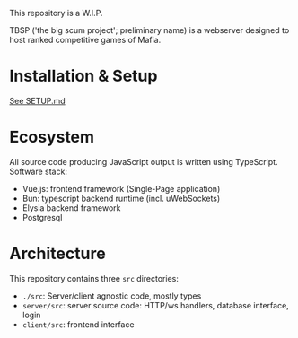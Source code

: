 This repository is a W.I.P.

TBSP ('the big scum project'; preliminary name) is a webserver designed to host
ranked competitive games of Mafia.

# Installation & Setup

[See SETUP.md](SETUP#Installation)

# Ecosystem

All source code producing JavaScript output is written using TypeScript.
Software stack:

- Vue.js: frontend framework (Single-Page application)
- Bun: typescript backend runtime (incl. uWebSockets)
- Elysia backend framework
- Postgresql

# Architecture

This repository contains three `src` directories:

- `./src`: Server/client agnostic code, mostly types
- `server/src`: server source code: HTTP/ws handlers, database interface, login
- `client/src`: frontend interface
